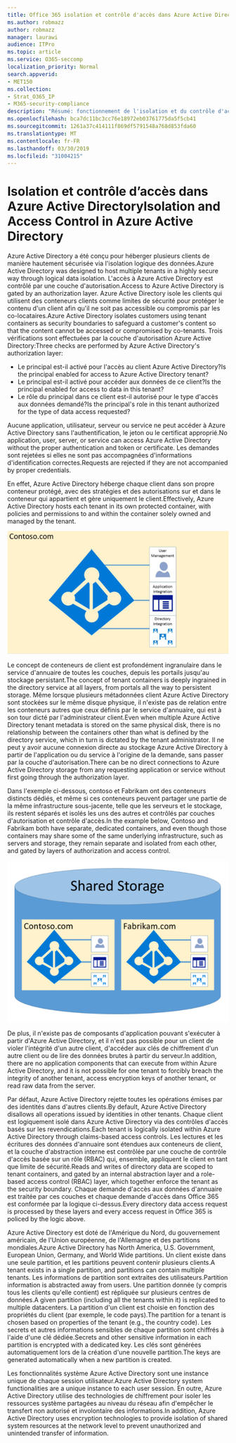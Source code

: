 ```yaml
---
title: Office 365 isolation et contrôle d'accès dans Azure Active Directory
ms.author: robmazz
author: robmazz
manager: laurawi
audience: ITPro
ms.topic: article
ms.service: O365-seccomp
localization_priority: Normal
search.appverid:
- MET150
ms.collection:
- Strat_O365_IP
- M365-security-compliance
description: "Résumé: fonctionnement de l'isolation et du contrôle d'accès dans Azure Active Directory."
ms.openlocfilehash: bca7dc11bc3cc76e18972eb03761775da5f5cb41
ms.sourcegitcommit: 1261a37c414111f869df5791548a768d853fda60
ms.translationtype: MT
ms.contentlocale: fr-FR
ms.lasthandoff: 03/30/2019
ms.locfileid: "31004215"
---
```

# <a name="isolation-and-access-control-in-azure-active-directory"></a><span data-ttu-id="68772-103">Isolation et contrôle d’accès dans Azure Active Directory</span><span class="sxs-lookup"><span data-stu-id="68772-103">Isolation and Access Control in Azure Active Directory</span></span>

<span data-ttu-id="68772-104">Azure Active Directory a été conçu pour héberger plusieurs clients de manière hautement sécurisée via l'isolation logique des données.</span><span class="sxs-lookup"><span data-stu-id="68772-104">Azure Active Directory was designed to host multiple tenants in a highly secure way through logical data isolation.</span></span> <span data-ttu-id="68772-105">L'accès à Azure Active Directory est contrôlé par une couche d'autorisation.</span><span class="sxs-lookup"><span data-stu-id="68772-105">Access to Azure Active Directory is gated by an authorization layer.</span></span> <span data-ttu-id="68772-106">Azure Active Directory isole les clients qui utilisent des conteneurs clients comme limites de sécurité pour protéger le contenu d'un client afin qu'il ne soit pas accessible ou compromis par les co-locataires.</span><span class="sxs-lookup"><span data-stu-id="68772-106">Azure Active Directory isolates customers using tenant containers as security boundaries to safeguard a customer's content so that the content cannot be accessed or compromised by co-tenants.</span></span> <span data-ttu-id="68772-107">Trois vérifications sont effectuées par la couche d'autorisation Azure Active Directory:</span><span class="sxs-lookup"><span data-stu-id="68772-107">Three checks are performed by Azure Active Directory's authorization layer:</span></span>
- <span data-ttu-id="68772-108">Le principal est-il activé pour l'accès au client Azure Active Directory?</span><span class="sxs-lookup"><span data-stu-id="68772-108">Is the principal enabled for access to Azure Active Directory tenant?</span></span>
- <span data-ttu-id="68772-109">Le principal est-il activé pour accéder aux données de ce client?</span><span class="sxs-lookup"><span data-stu-id="68772-109">Is the principal enabled for access to data in this tenant?</span></span>
- <span data-ttu-id="68772-110">Le rôle du principal dans ce client est-il autorisé pour le type d'accès aux données demandé?</span><span class="sxs-lookup"><span data-stu-id="68772-110">Is the principal's role in this tenant authorized for the type of data access requested?</span></span>

<span data-ttu-id="68772-111">Aucune application, utilisateur, serveur ou service ne peut accéder à Azure Active Directory sans l'authentification, le jeton ou le certificat approprié.</span><span class="sxs-lookup"><span data-stu-id="68772-111">No application, user, server, or service can access Azure Active Directory without the proper authentication and token or certificate.</span></span> <span data-ttu-id="68772-112">Les demandes sont rejetées si elles ne sont pas accompagnées d'informations d'identification correctes.</span><span class="sxs-lookup"><span data-stu-id="68772-112">Requests are rejected if they are not accompanied by proper credentials.</span></span>

<span data-ttu-id="68772-113">En effet, Azure Active Directory héberge chaque client dans son propre conteneur protégé, avec des stratégies et des autorisations sur et dans le conteneur qui appartient et gère uniquement le client.</span><span class="sxs-lookup"><span data-stu-id="68772-113">Effectively, Azure Active Directory hosts each tenant in its own protected container, with policies and permissions to and within the container solely owned and managed by the tenant.</span></span>
 
![Conteneur Azure](media/office-365-isolation-azure-container.png)

<span data-ttu-id="68772-115">Le concept de conteneurs de client est profondément ingranulaire dans le service d'annuaire de toutes les couches, depuis les portails jusqu'au stockage persistant.</span><span class="sxs-lookup"><span data-stu-id="68772-115">The concept of tenant containers is deeply ingrained in the directory service at all layers, from portals all the way to persistent storage.</span></span> <span data-ttu-id="68772-116">Même lorsque plusieurs métadonnées client Azure Active Directory sont stockées sur le même disque physique, il n'existe pas de relation entre les conteneurs autres que ceux définis par le service d'annuaire, qui est à son tour dicté par l'administrateur client.</span><span class="sxs-lookup"><span data-stu-id="68772-116">Even when multiple Azure Active Directory tenant metadata is stored on the same physical disk, there is no relationship between the containers other than what is defined by the directory service, which in turn is dictated by the tenant administrator.</span></span> <span data-ttu-id="68772-117">Il ne peut y avoir aucune connexion directe au stockage Azure Active Directory à partir de l'application ou du service à l'origine de la demande, sans passer par la couche d'autorisation.</span><span class="sxs-lookup"><span data-stu-id="68772-117">There can be no direct connections to Azure Active Directory storage from any requesting application or service without first going through the authorization layer.</span></span>

<span data-ttu-id="68772-118">Dans l'exemple ci-dessous, contoso et Fabrikam ont des conteneurs distincts dédiés, et même si ces conteneurs peuvent partager une partie de la même infrastructure sous-jacente, telle que les serveurs et le stockage, ils restent séparés et isolés les uns des autres et contrôlés par couches d'autorisation et contrôle d'accès.</span><span class="sxs-lookup"><span data-stu-id="68772-118">In the example below, Contoso and Fabrikam both have separate, dedicated containers, and even though those containers may share some of the same underlying infrastructure, such as servers and storage, they remain separate and isolated from each other, and gated by layers of authorization and access control.</span></span>
 
![Conteneurs dédiés Azure](media/office-365-isolation-azure-dedicated-containers.png)

<span data-ttu-id="68772-120">De plus, il n'existe pas de composants d'application pouvant s'exécuter à partir d'Azure Active Directory, et il n'est pas possible pour un client de violer l'intégrité d'un autre client, d'accéder aux clés de chiffrement d'un autre client ou de lire des données brutes à partir du serveur.</span><span class="sxs-lookup"><span data-stu-id="68772-120">In addition, there are no application components that can execute from within Azure Active Directory, and it is not possible for one tenant to forcibly breach the integrity of another tenant, access encryption keys of another tenant, or read raw data from the server.</span></span>

<span data-ttu-id="68772-121">Par défaut, Azure Active Directory rejette toutes les opérations émises par des identités dans d'autres clients.</span><span class="sxs-lookup"><span data-stu-id="68772-121">By default, Azure Active Directory disallows all operations issued by identities in other tenants.</span></span> <span data-ttu-id="68772-122">Chaque client est logiquement isolé dans Azure Active Directory via des contrôles d'accès basés sur les revendications.</span><span class="sxs-lookup"><span data-stu-id="68772-122">Each tenant is logically isolated within Azure Active Directory through claims-based access controls.</span></span> <span data-ttu-id="68772-123">Les lectures et les écritures des données d'annuaire sont étendues aux conteneurs de client, et la couche d'abstraction interne est contrôlée par une couche de contrôle d'accès basée sur un rôle (RBAC) qui, ensemble, appliquent le client en tant que limite de sécurité.</span><span class="sxs-lookup"><span data-stu-id="68772-123">Reads and writes of directory data are scoped to tenant containers, and gated by an internal abstraction layer and a role-based access control (RBAC) layer, which together enforce the tenant as the security boundary.</span></span> <span data-ttu-id="68772-124">Chaque demande d'accès aux données d'annuaire est traitée par ces couches et chaque demande d'accès dans Office 365 est conformée par la logique ci-dessus.</span><span class="sxs-lookup"><span data-stu-id="68772-124">Every directory data access request is processed by these layers and every access request in Office 365 is policed by the logic above.</span></span>

<span data-ttu-id="68772-125">Azure Active Directory est doté de l'Amérique du Nord, du gouvernement américain, de l'Union européenne, de l'Allemagne et des partitions mondiales.</span><span class="sxs-lookup"><span data-stu-id="68772-125">Azure Active Directory has North America, U.S. Government, European Union, Germany, and World Wide partitions.</span></span> <span data-ttu-id="68772-126">Un client existe dans une seule partition, et les partitions peuvent contenir plusieurs clients.</span><span class="sxs-lookup"><span data-stu-id="68772-126">A tenant exists in a single partition, and partitions can contain multiple tenants.</span></span> <span data-ttu-id="68772-127">Les informations de partition sont extraites des utilisateurs.</span><span class="sxs-lookup"><span data-stu-id="68772-127">Partition information is abstracted away from users.</span></span> <span data-ttu-id="68772-128">Une partition donnée (y compris tous les clients qu'elle contient) est répliquée sur plusieurs centres de données.</span><span class="sxs-lookup"><span data-stu-id="68772-128">A given partition (including all the tenants within it) is replicated to multiple datacenters.</span></span> <span data-ttu-id="68772-129">La partition d'un client est choisie en fonction des propriétés du client (par exemple, le code pays).</span><span class="sxs-lookup"><span data-stu-id="68772-129">The partition for a tenant is chosen based on properties of the tenant (e.g., the country code).</span></span> <span data-ttu-id="68772-130">Les secrets et autres informations sensibles de chaque partition sont chiffrés à l'aide d'une clé dédiée.</span><span class="sxs-lookup"><span data-stu-id="68772-130">Secrets and other sensitive information in each partition is encrypted with a dedicated key.</span></span> <span data-ttu-id="68772-131">Les clés sont générées automatiquement lors de la création d'une nouvelle partition.</span><span class="sxs-lookup"><span data-stu-id="68772-131">The keys are generated automatically when a new partition is created.</span></span>

<span data-ttu-id="68772-132">Les fonctionnalités système Azure Active Directory sont une instance unique de chaque session utilisateur.</span><span class="sxs-lookup"><span data-stu-id="68772-132">Azure Active Directory system functionalities are a unique instance to each user session.</span></span> <span data-ttu-id="68772-133">En outre, Azure Active Directory utilise des technologies de chiffrement pour isoler les ressources système partagées au niveau du réseau afin d'empêcher le transfert non autorisé et involontaire des informations.</span><span class="sxs-lookup"><span data-stu-id="68772-133">In addition, Azure Active Directory uses encryption technologies to provide isolation of shared system resources at the network level to prevent unauthorized and unintended transfer of information.</span></span>
